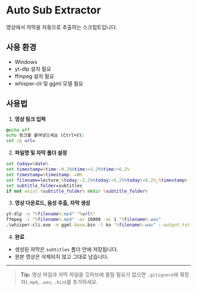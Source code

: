 # Auto Sub Extractor

영상에서 자막을 자동으로 추출하는 스크립트입니다.

## 사용 환경

* Windows
* yt-dlp 설치 필요
* ffmpeg 설치 필요
* whisper-cli 및 ggml 모델 필요

## 사용법

1. **영상 링크 입력**

```bat
@echo off
echo 링크를 붙여넣으세요 (Ctrl+V):
set /p url=
```

2. **파일명 및 자막 폴더 설정**

```bat
set today=%date%
set timestamp=%time:~0,2%%time:~3,2%%time:~6,2%
set timestamp=%timestamp: =0%
set filename=lecture_%today:~2,2%%today:~5,2%%today:~8,2%_%timestamp%
set subtitle_folder=subtitles
if not exist %subtitle_folder% mkdir %subtitle_folder%
```

3. **영상 다운로드, 음성 추출, 자막 생성**

```bat
yt-dlp -o "%filename%.mp4" "%url%"
ffmpeg -i "%filename%.mp4" -ar 16000 -ac 1 "%filename%.wav"
.\whisper-cli.exe -m ggml-base.bin -l ko "%filename%.wav" --output-txt -o "%subtitle_folder%\%filename%.txt"
```

4. **완료**

* 생성된 자막은 `subtitles` 폴더 안에 저장됩니다.
* 원본 영상은 삭제되지 않고 그대로 남습니다.

---

> **Tip:** 영상 파일과 자막 파일을 깃허브에 올릴 필요가 없으면 `.gitignore`에 확장자(`.mp4`, `.wav`, `.bin`)를 추가하세요.
